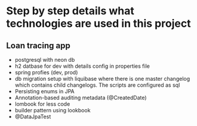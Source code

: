 # Step by step details what technologies are used in this project

## Loan tracing app
* postgresql with neon db
* h2 datbase for dev with details config in properties file
* spring profies (dev, prod)
* db migration setup with liquibase where there is one master changelog which contains child changelogs. The scripts are configured as sql
* Persisting enums in JPA
* Annotation-based auditing metadata (@CreatedDate)
* lombook for less code
* builder pattern using lookbook
* @DataJpaTest